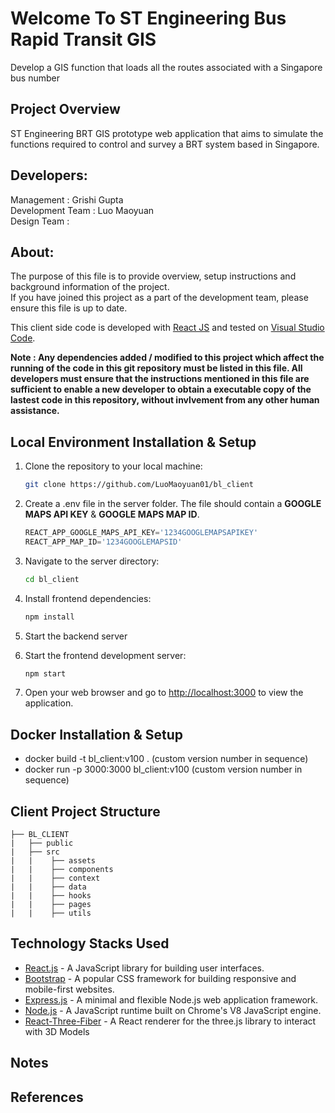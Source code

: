 # Welcome To ST Engineering Bus Rapid Transit GIS 
Develop a GIS function that loads all the routes associated with a Singapore bus number

## Project Overview
ST Engineering BRT GIS prototype web application that aims to simulate the functions required to control and survey a BRT system based in Singapore.

## Developers:
Management : Grishi Gupta <br/>
Development Team : Luo Maoyuan <br/>
Design Team : <br/>

## About:
The purpose of this file is to provide overview, setup instructions and background information of the project. <br/>
If you have joined this project as a part of the development team, please ensure this file is up to date.

This client side code is developed with [React JS](https://react.dev/) and tested on [Visual Studio Code](https://code.visualstudio.com/). <br/>

**Note : Any dependencies added / modified to this project which affect the running of the code in this git repository must be listed in this file. All developers must ensure that the instructions mentioned in this file are sufficient to enable a new developer to obtain a executable copy of the lastest code in this repository, without invlvement from any other human assistance.**

## Local Environment Installation & Setup

1. Clone the repository to your local machine:

    ```bash
    git clone https://github.com/LuoMaoyuan01/bl_client
    ```
2. Create a .env file in the server folder. The file should contain a **GOOGLE MAPS API KEY** & **GOOGLE MAPS MAP ID**.

    ```javascript
    REACT_APP_GOOGLE_MAPS_API_KEY='1234GOOGLEMAPSAPIKEY'
    REACT_APP_MAP_ID='1234GOOGLEMAPSID'
    ```

3. Navigate to the server directory:

    ```bash
    cd bl_client
    ```

4. Install frontend dependencies:

    ```bash
    npm install
    ```

5. Start the backend server

6. Start the frontend development server:

    ```bash
    npm start
    ```

7. Open your web browser and go to [http://localhost:3000](http://localhost:3000) to view the application.

## Docker Installation & Setup
- docker build -t bl_client:v100 . (custom version number in sequence) <br/>
- docker run -p 3000:3000 bl_client:v100 (custom version number in sequence) <br/>

## Client Project Structure
```
├── BL_CLIENT
|   ├── public
|   ├── src
|   |    ├── assets
|   |    ├── components
|   |    ├── context
|   |    ├── data
|   |    ├── hooks
|   |    ├── pages
|   |    ├── utils
```

## Technology Stacks Used

- [React.js](https://reactjs.org/) - A JavaScript library for building user interfaces. <br/>
- [Bootstrap](https://getbootstrap.com/) - A popular CSS framework for building responsive and mobile-first websites. <br/>
- [Express.js](https://expressjs.com/) - A minimal and flexible Node.js web application framework. <br/>
- [Node.js](https://nodejs.org/) - A JavaScript runtime built on Chrome's V8 JavaScript engine. <br/>
- [React-Three-Fiber](https://docs.pmnd.rs/react-three-fiber/getting-started/introduction) - A React renderer for the three.js library to interact with 3D Models<br/>

## Notes

## References
